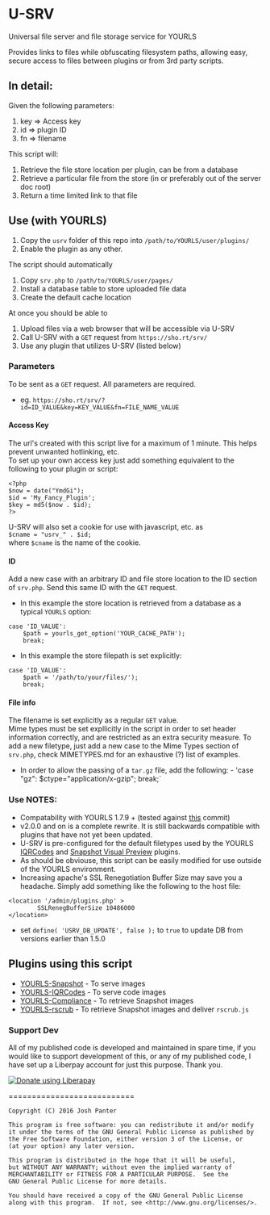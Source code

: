 # U-SRV
Universal file server and file storage service for YOURLS

Provides links to files while obfuscating filesystem paths, allowing easy, secure access to files between plugins or from 3rd party scripts.

## In detail:
Given the following parameters:

1. key => Access key
2. id  => plugin ID
3. fn  => filename

This script will:

1. Retrieve the file store location per plugin, can be from a database
2. Retrieve a particular file from the store (in or preferably out of the server doc root)
3. Return a time limited link to that file

## Use (with YOURLS)
1. Copy the `usrv` folder of this repo into `/path/to/YOURLS/user/plugins/`
2. Enable the plugin as any other.

The script should automatically
1. Copy  `srv.php` to `/path/to/YOURLS/user/pages/`
2. Install a database table to store uploaded file data
3. Create the default cache location

At once you should be able to
1. Upload files via a web browser that will be accessible via U-SRV
2. Call U-SRV with a `GET` request from `https://sho.rt/srv/`
3. Use any plugin that utilizes U-SRV (listed below)

### Parameters
To be sent as a `GET` request. All parameters are required.
  - eg. `https://sho.rt/srv/?id=ID_VALUE&key=KEY_VALUE&fn=FILE_NAME_VALUE`

#### Access Key
The url's created with this script live for a maximum of 1 minute. This helps prevent unwanted hotlinking, etc.  
To set up your own access key just add something equivalent to the following to your plugin or script:

```
<?php
$now = date("YmdGi");
$id = 'My_Fancy_Plugin';
$key = md5($now . $id);
?>
```
U-SRV will also set a cookie for use with javascript, etc. as  
`$cname = "usrv_" . $id;`  
where `$cname` is the name of the cookie.

#### ID
Add a new case with an arbitrary ID and file store location to the ID section of `srv.php`. Send this same ID with the `GET` request.

* In this example the store location is retrieved from a database as a typical `YOURLS` option:
```
case 'ID_VALUE':
	$path = yourls_get_option('YOUR_CACHE_PATH');
	break;
```
* In this example the store filepath is set explicitly:
```
case 'ID_VALUE':
	$path = '/path/to/your/files/');
	break;
```

#### File info
The filename is set explicitly as a regular `GET` value.  
Mime types must be set expllicitly in the script in order to set header information correctly, and are restricted as an extra security measure. 
To add a new filetype, just add a new case to the Mime Types section of `srv.php`, check MIMETYPES.md for an exhaustive (?) list of examples.
* In order to allow the passing of a `tar.gz` file, add the following:
		- 'case "gz": $ctype="application/x-gzip"; break;`

### Use NOTES:
* Compatability with YOURLS 1.7.9 + (tested against [this](https://github.com/YOURLS/YOURLS/commit/cab0c150a0ce2b0f8775a029c6b47fa98d69598b) commit)
* v2.0.0 and on is a complete rewrite. It is still backwards compatible with plugins that have not yet been updated.
* U-SRV is pre-configured for the default filetypes used by the YOURLS [IQRCodes](https://github.com/joshp23/YOURLS-IQRCodes) and [Snapshot Visual Preview](https://github.com/joshp23/YOURLS-Snapshot) plugins. 
* As should be obviouse, this script can be easily modified for use outside of the YOURLS environment.
* Increasing apache's SSL Renegotiation Buffer Size may save you a headache. Simply add something like the following to the host file:
```
<location '/admin/plugins.php' >
	  	SSLRenegBufferSize 10486000
</location>
```
- set `define( 'USRV_DB_UPDATE', false );` to `true` to update DB from versions earlier than 1.5.0
## Plugins using this script
* [YOURLS-Snapshot](https://github.com/joshp23/YOURLS-Snapshot) - To serve images
* [YOURLS-IQRCodes](https://github.com/joshp23/YOURLS-IQRCodes) - To serve code images
* [YOURLS-Compliance](https://github.com/joshp23/YOURLS-Compliance) - To retrieve Snapshot images
* [YOURLS-rscrub](https://github.com/joshp23/YOURLS-rscrub) - To retrieve Snapshot images and deliver `rscrub.js`

### Support Dev
All of my published code is developed and maintained in spare time, if you would like to support development of this, or any of my published code, I have set up a Liberpay account for just this purpose. Thank you.

<noscript><a href="https://liberapay.com/joshu42/donate"><img alt="Donate using Liberapay" src="https://liberapay.com/assets/widgets/donate.svg"></a></noscript>

===========================

    Copyright (C) 2016 Josh Panter

    This program is free software: you can redistribute it and/or modify
    it under the terms of the GNU General Public License as published by
    the Free Software Foundation, either version 3 of the License, or
    (at your option) any later version.

    This program is distributed in the hope that it will be useful,
    but WITHOUT ANY WARRANTY; without even the implied warranty of
    MERCHANTABILITY or FITNESS FOR A PARTICULAR PURPOSE.  See the
    GNU General Public License for more details.

    You should have received a copy of the GNU General Public License
    along with this program.  If not, see <http://www.gnu.org/licenses/>.

